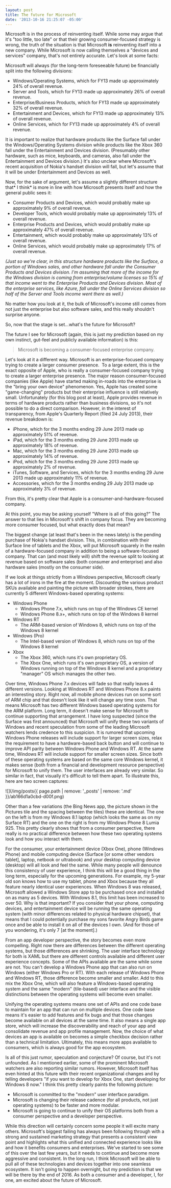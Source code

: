 ```yaml
---
layout: post
title: The future for Microsoft
date: '2013-10-16 21:25:07 -05:00'
---
```


Microsoft is in the process of reinventing itself. While some may argue that it's "too little, too late" or that their growing consumer-focused strategy is wrong, the truth of the situation is that Microsoft **is** reinventing itself into a new company. While Microsoft is now calling themselves a "devices and services" company, that's not entirely accurate. Let's look at some facts:

Microsoft will always (for the long-term foreseeable future) be financially split into the following divisions:

*   Windows/Operating Systems, which for FY13 made up approximately 24% of overall revenue.
*   Server and Tools, which for FY13 made up approximately 26% of overall revenue.
*   Enterprise/Business Products, which for FY13 made up approximately 32% of overall revenue.
*   Entertainment and Devices, which for FY13 made up approximately 13% of overall revenue.
*   Online Services, which for FY13 made up approximately 4% of overall revenue.  

It is important to realize that hardware products like the Surface fall under the Windows/Operating Systems division while products like the Xbox 360 fall under the Entertainment and Devices division. (Presumably other hardware, such as mice, keyboards, and cameras, also fall under the Entertainment and Devices division.) It's also unclear where Microsoft's recent acquisition of Nokia's handset division will fall, but let's assume that it will be under Entertainment and Devices as well.

Now, for the sake of argument, let's assume a slightly different structure that* I think* is more in line with how Microsoft presents itself and how the general public sees it:

*   Consumer Products and Devices, which would probably make up approximately 9% of overall revenue.
*   Developer Tools, which would probably make up approximately 13% of overall revenue.
*   Enterprise Products and Devices, which would probably make up approximately 47% of overall revenue.
*   Entertainment, which would probably make up approximately 13% of overall revenue.
*   Online Services, which would probably make up approximately 17% of overall revenue.  

*(Just so we're clear, in this structure hardware products like the Surface, a portion of Windows sales, and other hardware fall under the Consumer Products and Devices division. I'm assuming that more of the income for the Windows division is coming from enterprise/volume licenses so 15% of that income went to the Enterprise Products and Devices division. Most of the enterprise services, like Azure, fall under the Online Services division so half of the Server and Tools income went there as well.)*

No matter how you look at it, the bulk of Microsoft's income still comes from not just the enterprise but also software sales, and this really shouldn't surprise anyone.

So, now that the stage is set...what's the future for Microsoft?

The future I see for Microsoft (again, this is just my prediction based on my own instinct, gut-feel and publicly available information) is this:
> Microsoft is becoming a consumer-focused enterprise company.

Let's look at it a different way. Microsoft is an enterprise-focused company trying to create a larger consumer presence.  To a large extent, this is the exact opposite of Apple, who is really a consumer-focused company trying to create a larger enterprise presence. The major reason consumer-focused companies (like Apple) have started making in-roads into the enterprise is the "bring your own device" phenomenon. Yes, Apple has created some "game-changing" products but their enterprise influence is still relatively small. Unfortunately (for this blog post at least), Apple provides revenue in terms of hardware products rather than business divisions, so it's not possible to do a direct comparison. However, in the interest of transparency, from Apple's Quarterly Report (filed 24 July 2013), their revenue breakdown is:

*   iPhone, which for the 3 months ending 29 June 2013 made up approximately 51% of revenue.
*   iPad, which for the 3 months ending 29 June 2013 made up approximately 18% of revenue.
*   Mac, which for the 3 months ending 29 June 2013 made up approximately 14% of revenue.
*   iPod, which for the 3 months ending 29 June 2013 made up approximately 2% of revenue.
*   iTunes, Software, and Services, which for the 3 months ending 29 June 2013 made up approximately 11% of revenue.
*   Accessories, which for the 3 months ending 29 July 2013 made up approximately 3% of revenue.  

From this, it's pretty clear that Apple is a consumer-and-hardware-focused company.

At this point, you may be asking yourself "Where is all of this going?" The answer to that lies in Microsoft's shift in company focus. They are becoming more consumer focused, but what exactly does that mean?

The biggest change (at least that's been in the news lately) is the pending purchase of Nokia's handset division. This, in combination with their Surface line of tablets and the Xbox, will put Microsoft squarely in the realm of a hardware-focused company in addition to being a software-focused company. That can (and most likely will) shift the revenue split to looking at revenue based on software sales (both consumer and enterprise) and also hardware sales (mostly on the consumer side).

If we look at things strictly from a Windows perspective, Microsoft clearly has a lot of irons in the fire at the moment. Discounting the various product SKUs available and painting the picture with broader strokes, there are currently 5 different Windows-based operating systems:

* Windows Phone
    * Windows Phone 7.x, which runs on top of the Windows CE kernel
    * Windows Phone 8.x+, which runs on top of the Windows 8 kernel
* Windows RT
    * The ARM-based version of Windows 8, which runs on top of the Windows 8 kernel
* Windows (Pro)
    * The Intel-based version of Windows 8, which runs on top of the Windows 8 kernel
* Xbox
    * The Xbox 360, which runs it's own proprietary OS.
    * The Xbox One, which runs it's own proprietary OS, a version of Windows running on top of the Windows 8 kernel and a proprietary "manager" OS which manages the other two.   

Over time, Windows Phone 7.x devices will fade so that really leaves 4 different versions. Looking at Windows RT and Windows Phone 8.x paints an interesting story. Right now, all mobile phone devices run on some sort of ARM chip and that doesn't look like it will change any time soon. That means Microsoft has two different Windows based operating systems for the ARM platform. Long term, it doesn't make sense for Microsoft to continue supporting that arrangement. I have long suspected (since the Surface was first announced) that Microsoft will unify these two variants of Windows and recent speculation from some of the leading Microsoft watchers lends credence to this suspicion. It is rumored that upcoming Windows Phone releases will include support for larger screen sizes, relax the requirement to have a hardware-based back button and will continue to improve API parity between Windows Phone and Windows RT. At the same time, Windows RT will include support for smaller screen sizes. Since both of these operating systems are based on the same core Windows kernel, it makes sense (both from a financial and development resource perspective) for Microsoft to unify them. The user interfaces are already very similar. So similar in fact, that visually it's difficult to tell them apart. To illustrate this, here are two screen captures:

![](/img/posts{{ page.path | remove: '_posts' | remove: '.md' }}/ab166d1a0cbd-d00f.png)

Other than a few variations (the Bing News app, the picture shown in the Pictures tile and the spacing between the tiles) these are identical. The one on the left is from my Windows 8.1 laptop (which looks the same as on my Surface RT) and the one on the right is from my Windows Phone 8 Lumia 925. This pretty clearly shows that from a consumer perspective, there really is no practical difference between how these two operating systems look and how you interact with them. 

For the consumer, your entertainment device (Xbox One), phone (Windows Phone) and mobile computing device (Surface [or some other vendors tablet], laptop, netbook or ultrabook) and your desktop computing device (desktop) will all look and feel the same. While many people will denounce this consistency of user experience, I think this will be a good thing in the long term, especially for the upcoming generations. For example, my 5-year old son knows how to use my tablet, phone and Xbox because they all feature nearly identical user experiences. When Windows 8 was released, Microsoft allowed a Windows Store app to be purchased once and installed on as many as 5 devices. With Windows 8.1, this limit has been increased to over 50. Why is that important? If you consider that your phone, computing devices, and entertainment device will be running the same operating system (with minor differences related to physical hardware chipset), that means that I could potentially purchase my sons favorite Angry Birds game once and be able to install it on all of the devices I own. (And for those of you wondering, it's only 7 [at the moment].)

From an app developer perspective, the story becomes even more compelling. Right now there are differences between the different operating systems, but those differences are shrinking. The user interface technology for both is XAML but there are different controls available and different user experience concepts. Some of the APIs available are the same while some are not. You can't develop a Windows Phone app that can also run on Windows (either Windows Pro or RT). With each release of Windows Phone and Windows RT, those difference become smaller and smaller. Add to this mix the Xbox One, which will also feature a Windows-based operating system and the same "modern" (tile-based) user interface and the visible distinctions between the operating systems will become even smaller. 

Unifying the operating systems means one set of APIs and one code base to maintain for an app that can run on multiple devices. One code base means it's easier to add features and fix bugs and that those changes become available on all devices at the same time. It also means a single app store, which will increase the discoverability and reach of your app and consolidate revenue and app profile management. Now, the choice of what devices an app is available on becomes a simple checkbox decision rather than a technical limitation. Ultimately, this means more apps available to consumers, which is always good for the app ecosystem. 

Is all of this just rumor, speculation and conjecture? Of course, but it's not unfounded. As I mentioned earlier, some of the prominent Microsoft watchers are also reporting similar rumors. However, Microsoft itself has even hinted at this future with their recent organizational changes and by telling developers "if you want to develop for Xbox One, start developing for Windows 8 now." I think this pretty clearly paints the following picture:

*   Microsoft is committed to the "modern" user interface paradigm.
*   Microsoft is changing their release cadence (for all products, not just operating systems) to be faster and more modular.
*   Microsoft is going to continue to unify their OS platforms both from a consumer perspective and a developer perspective.  

While this direction will certainly concern some people it will excite many others. Microsoft's biggest failing has always been following through with a strong and sustained marketing strategy that presents a consistent view point and highlights what this unified and connected experience looks like and how it benefits consumers and enterprises. We've started to see some of this over the last few years, but it needs to continue and become more aggressive and consistent. In the long run, I think Microsoft will be able to pull all of these technologies and devices together into one seamless ecosystem. It isn't going to happen overnight, but my prediction is that we will be there by the end of 2016. As both a consumer and a developer, I, for one, am excited about the future of Microsoft.
